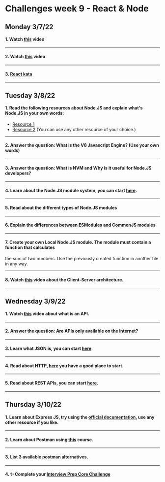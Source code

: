 # Challenges week 9 - React & Node

## Monday 3/7/22

#### 1. Watch [this](https://www.youtube.com/watch?v=N3AkSS5hXMA) video


***
#### 2. Watch [this](https://www.youtube.com/watch?v=hQAHSlTtcmY) video

***
#### 3. [React kata](https://www.codewars.com/kata/5a95947f4a6b342636000173)

***
## Tuesday 3/8/22

#### 1. Read the following resources about Node.JS and explain what's Node.JS in your own words:
* [Resource 1](https://nodejs.dev/learn)
* [Resource 2](https://www.freecodecamp.org/news/what-exactly-is-node-js-ae36e97449f5/)  (You can use any other resource of your choice.)

***
#### 2. Answer the question: What is the V8 Javascript Engine? (Use your own words)

***
#### 3. Answer the question: What is NVM and Why is it useful for Node.JS developers?

***
#### 4. Learn about the Node.JS module system, you can start [here](https://nodejs.org/api/modules.html).

***
#### 5. Read about the different types of Node.JS modules

***
#### 6. Explain the differences between ESModules and CommonJS modules

***
#### 7. Create your own Local Node.JS module. The module must contain a function that calculates
the sum of two numbers. Use the previously created function in another file in any way.

***
#### 8. Watch [this](https://www.youtube.com/watch?v=h-n_gyyNly8) video about the Client-Server architecture.

***
## Wednesday 3/9/22

#### 1. Watch [this](https://www.youtube.com/watch?v=s7wmiS2mSXY) video about what is an API.

***
#### 2. Answer the question: Are APIs only available on the Internet?

***
#### 3. Learn what JSON is, you can start [here](https://www.youtube.com/watch?v=iiADhChRriM&pp=ugMICgJlcxABGAE%3D).

***
#### 4. Read about HTTP, [here](https://developer.mozilla.org/es/docs/Web/HTTP) you have a good place to start.

***
#### 5. Read about REST APIs, you can start [here](https://www.redhat.com/es/topics/api/what-is-a-rest-api).

***
## Thursday 3/10/22

#### 1. Learn about Express JS, try using the [official documentation](https://expressjs.com/), use any other resource if you like.

***
#### 2. Learn about Postman using [this](https://www.youtube.com/watch?v=VywxIQ2ZXw4) course.

***
#### 3. List 3 available postman alternatives.

***
#### 4. ✨ Complete your [Interview Prep Core Challenge](https://www.notion.so/Mock-Interviews-a997bd9a907c43e58530ffca517f4cae)

